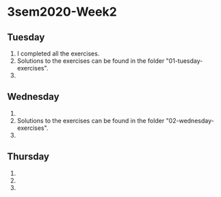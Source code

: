 # 3sem2020-Week2

## Tuesday
1. I completed all the exercises.
2. Solutions to the exercises can be found in the folder "01-tuesday-exercises".
3. 


## Wednesday
1. 
2. Solutions to the exercises can be found in the folder "02-wednesday-exercises".
3. 


## Thursday
1. 
2.
3. 
